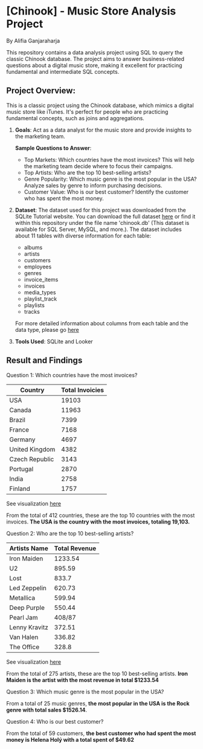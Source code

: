 # [Chinook] - Music Store Analysis Project
By Alifia Ganjaraharja

This repository contains a data analysis project using SQL to query the classic Chinook database. The project aims to answer business-related questions about a digital music store, making it excellent for practicing fundamental and intermediate SQL concepts. 

## Project Overview:
This is a classic project using the Chinook database, which mimics a digital music store like iTunes. It's perfect for people who are practicing fundamental concepts, such as joins and aggregations. 
1. **Goals**: Act as a data analyst for the music store and provide insights to the marketing team.

   **Sample Questions to Answer**:
    - Top Markets: Which countries have the most invoices? This will help the marketing team decide where to focus their campaigns.
    - Top Artists: Who are the top 10 best-selling artists?
    - Genre Popularity: Which music genre is the most popular in the USA? Analyze sales by genre to inform purchasing decisions.
    - Customer Value: Who is our best customer? Identify the customer who has spent the most money.
  
2. **Dataset**: The dataset used for this project was downloaded from the SQLite Tutorial website. You can download the full dataset [here](https://www.sqlitetutorial.net/sqlite-sample-database/) or find it within this repository under the file name 'chinook.db' (This dataset is available for SQL Server, MySQL, and more.). The dataset includes about 11 tables with diverse information for each table:
   - albums
   - artists
   - customers
   - employees
   - genres
   - invoice_items
   - invoices
   - media_types
   - playlist_track
   - playlists
   - tracks

    For more detailed information about columns from each table and the data type, please go [here](https://github.com/alifiaganjaraharja/chinook/blob/main/README2.md)

3. **Tools Used**: SQLite and Looker

## Result and Findings

Question 1: Which countries have the most invoices?

| **Country**                 | **Total Invoicies**        |
|-----------------------------|----------------------------|
| USA                         | 19103                      |
| Canada                      | 11963                      |
| Brazil                      | 7399                       |
| France                      | 7168                       |
| Germany                     | 4697                       |
| United Kingdom              | 4382                       |
| Czech Republic              | 3143                       |
| Portugal                    | 2870                       |
| India                       | 2758                       |
| Finland                     | 1757                       |
See visualization [here](https://github.com/alifiaganjaraharja/chinook/blob/main/%5BVisualization%5D-Question1.pdf)

From the total of 412 countries, these are the top 10 countries with the most invoices. **The USA is the country with the most invoices, totaling 19,103.**

Question 2: Who are the top 10 best-selling artists?

| **Artists Name**                 | **Total Revenue**        |
|----------------------------------|--------------------------|
| Iron Maiden                      | 1233.54                  |
| U2                               | 895.59                   |
| Lost                             | 833.7                    |
| Led Zeppelin                     | 620.73                   |
| Metallica                        | 599.94                   |
| Deep Purple                      | 550.44                   |
| Pearl Jam                        | 408/87                   |
| Lenny Kravitz                    | 372.51                   |
| Van Halen                        | 336.82                   |
| The Office                       | 328.8                    |
See visualization [here](https://github.com/alifiaganjaraharja/chinook/blob/main/%5Bvisualization%5D-Question2.pdf)

From the total of 275 artists, these are the top 10 best-selling artists. **Iron Maiden is the artist with the most revenue in total $1233.54**

Question 3: Which music genre is the most popular in the USA?

From a total of 25 music genres, **the most popular in the USA is the Rock genre with total sales $1526.14**.

Question 4: Who is our best customer?

From the total of 59 customers, **the best customer who had spent the most money is Helena Holý with a total spent of $49.62**
